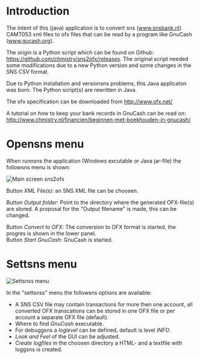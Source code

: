 # Introduction

The intent of this (java) application is to convert sns (www.snsbank.nl) CAMT053 xml files to ofx files 
that can be read by a program like GnuCash (www.gucash.org).

The origin is a Python script which can be found on Github:  https://github.com/chmistry/sns2ofx/releases.
The original script needed some modifications due to a new Python version and some changes in the SNS CSV format.

Due to Python installation and versionsns problems, this Java applicaton was born.
The Python script(s) are rewritten in Java.

The ofx specification can be downloaded from http://www.ofx.net/

A tutorial on how to keep your bank records in GnuCash can be read on:
http://www.chmistry.nl/financien/beginnen-met-boekhouden-in-gnucash/

# Opensns menu
When runnsns the application (Windows excutable or Java jar-file) the followsns menu is shown:

![Main screen sns2ofx](./sns2ofxMain.PNG)

Button _XML File(s)_: an SNS XML file can be choosen.

Button _Output folder_: Point to the directory where the generated OFX-file(s) are stored. 
A proposal for the "Output filename" is made, this can be changed.

Button _Convert to OFX_: The conversion to OFX format is started, the progres is shown in the lower panel.
<br>
Button _Start GnuCash_: GnuCash is started.

# Settsns menu

![Settsnss menu](./sns2ofxSettsnss.PNG)

In the "settsnss" menu the followsns options are available:
- A SNS CSV file may contain transactions for more then one account, all converted OFX transcations can be stored in one OFX file or per account a separate OFX file (default).
- Where to find _GnuCash_ executable.
- For debuggsns a _loglevel_ can be defined, default is level _INFO_.
- _Look and Feel_ of the GUI can be adjusted.
- _Create logfiles_ in the choosen directory a HTML- and a textfile with loggsns is created.
